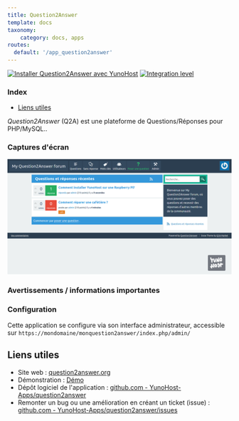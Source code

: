 ```yaml
---
title: Question2Answer
template: docs
taxonomy:
    category: docs, apps
routes:
  default: '/app_question2answer'
---
```


[![Installer Question2Answer avec YunoHost](https://install-app.yunohost.org/install-with-yunohost.svg)](https://install-app.yunohost.org/?app=question2answer) [![Integration level](https://dash.yunohost.org/integration/question2answer.svg)](https://dash.yunohost.org/appci/app/question2answer)

### Index

- [Liens utiles](#liens-utiles)

*Question2Answer* (Q2A) est une plateforme de Questions/Réponses pour PHP/MySQL..

### Captures d'écran

![Capture d'écran de Question2Answer](https://github.com/YunoHost-Apps/question2answer_ynh/blob/master/doc/screenshots/install_screenshot.png)

### Avertissements / informations importantes

### Configuration

Cette application se configure via son interface administrateur, accessible sur `https://mondomaine/monquestion2answer/index.php/admin/`

## Liens utiles

+ Site web : [question2answer.org](https://www.question2answer.org/)
+ Démonstration : [Démo](http://demo.question2answer.org/)
+ Dépôt logiciel de l'application : [github.com - YunoHost-Apps/question2answer](https://github.com/YunoHost-Apps/question2answer_ynh)
+ Remonter un bug ou une amélioration en créant un ticket (issue) : [github.com - YunoHost-Apps/question2answer/issues](https://github.com/YunoHost-Apps/question2answer_ynh/issues)
